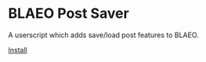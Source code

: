 # BLAEO Post Saver
A userscript which adds save/load post features to BLAEO.

[Install](https://kubikill.github.io/blaeo-post-saver/blaeo-post-saver.user.js)